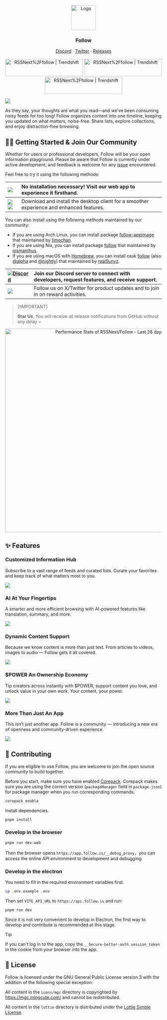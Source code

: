 <div align="center">
  <a href="https://github.com/RSSNext/Follow">
    <img src="https://github.com/RSSNext/follow/assets/41265413/c6c02ad5-cddc-46f5-8420-a47afe1c82fe" alt="Logo" width="80" height="80">
  </a>

  <h3>Follow</h3>
  <p>
    <a href="https://discord.gg/followapp">Discord</a>
    ·
    <a href="https://x.com/intent/follow?screen_name=follow_app_">Twitter</a>
    ·
    <a href="https://github.com/RSSNext/Follow/releases/latest">Releases</a>
    <br />
    <br />
    <a href="https://trendshift.io/repositories/9938" target="_blank"><img src="https://github.com/user-attachments/assets/7d394847-f019-46e5-94ec-5bf4ccda6146" alt="RSSNext%2Ffollow | Trendshift" style="width: 250px; height: 55px;" width="250" height="55"/></a>
    <a href="https://trendshift.io/repositories/9938" target="_blank"><img src="https://github.com/user-attachments/assets/0696530c-cfe3-4f2e-975f-07ef31521092" alt="RSSNext%2Ffollow | Trendshift" style="width: 250px; height: 55px;" width="250" height="55"/></a>
    <a href="https://trendshift.io/repositories/9938" target="_blank"><img src="https://github.com/user-attachments/assets/c3c6ee92-f81a-4f0a-b9d7-c03832c8a3ee" alt="RSSNext%2Ffollow | Trendshift" style="width: 250px; height: 55px;" width="250" height="55"/></a>
  </p>
</div>

![](https://github.com/user-attachments/assets/80cc7a6d-5044-44a5-ae00-2a29b7e936a2)

As they say, your thoughts are what you read—and we’ve been consuming noisy feeds for too long! Follow organizes content into one timeline, keeping you updated on what matters, noise-free. Share lists, explore collections, and enjoy distraction-free browsing.

## 👋🏻 Getting Started & Join Our Community

Whether for users or professional developers, Follow will be your open information playground. Please be aware that Follow is currently under active development, and feedback is welcome for any [issue](https://github.com/RSSNext/Follow/issues) encountered.

Feel free to try it using the following methods:

| [![](https://img.shields.io/badge/Try%20Web%20App-Online-55b467?labelColor=black&logo=vercel&style=flat-square)](https://app.follow.is)                                                                                                                                                                                                                                                        | No installation necessary! Visit our web app to experience it firsthand.                 |
| :--------------------------------------------------------------------------------------------------------------------------------------------------------------------------------------------------------------------------------------------------------------------------------------------------------------------------------------------------------------------------------------------- | :--------------------------------------------------------------------------------------- |
| [![](https://img.shields.io/github/v/release/RSSNext/Follow?color=369eff&labelColor=black&logo=github&style=flat-square&label=Releases)](https://github.com/RSSNext/Follow/releases/latest) [![](https://img.shields.io/github/downloads/RSSNext/Follow/total?color=369eff&labelColor=black&logo=github&style=flat-square&label=Downloads)](https://github.com/RSSNext/Follow/releases/latest) | Download and install the desktop client for a smoother experience and enhanced features. |

You can also install using the following methods maintained by our community:

- If you are using Arch Linux, you can install package [follow-appimage](https://aur.archlinux.org/packages/follow-appimage) that maintained by [timochan](https://github.com/ttimochan).
- If you are using Nix, you can install package [follow](https://github.com/NixOS/nixpkgs/blob/master/pkgs/by-name/fo/follow/package.nix) that maintained by [iosmanthus](https://github.com/iosmanthus).
- If you are using macOS with [Homebrew](https://brew.sh), you can install cask [follow](https://formulae.brew.sh/cask/follow) (also [@alpha](https://formulae.brew.sh/cask/follow@alpha) and [@nightly](https://formulae.brew.sh/cask/follow@nightly)) that maintained by [realSunyz](https://github.com/realSunyz).

| [![Discord](https://img.shields.io/discord/1243823539426033696?color=5865F2&label=Discord&labelColor=black&logo=discord&logoColor=white&style=flat-square)](https://discord.gg/followapp) | Join our Discord server to connect with developers, request features, and receive support. |
| :---------------------------------------------------------------------------------------------------------------------------------------------------------------------------------------- | :----------------------------------------------------------------------------------------- |
| [![](https://img.shields.io/badge/any_text-Follow-blue?color=2CA5E0&label=_&logo=x&labelColor=black&style=flat-square)](https://x.com/intent/follow?screen_name=follow_app_)              | Follow us on X/Twitter for product updates and to join in on reward activities.            |

> \[!IMPORTANT]
>
> **Star Us**, You will receive all release notifications from GitHub without any delay \~

<a href="https://next.ossinsight.io/widgets/official/compose-last-28-days-stats?repo_id=783512367" target="_blank" style="display: block" align="center">
  <picture>
    <source media="(prefers-color-scheme: dark)" srcset="https://next.ossinsight.io/widgets/official/compose-last-28-days-stats/thumbnail.png?repo_id=783512367&image_size=auto&color_scheme=dark" width="655" height="auto">
    <img alt="Performance Stats of RSSNext/Follow - Last 28 days" src="https://next.ossinsight.io/widgets/official/compose-last-28-days-stats/thumbnail.png?repo_id=783512367&image_size=auto&color_scheme=light" width="655" height="auto">
  </picture>
</a>

## ✨ Features

### Customized Information Hub

Subscribe to a vast range of feeds and curated lists. Curate your favorites and keep track of what matters most to you.

![](https://github.com/user-attachments/assets/11dc7d21-f5d8-4e41-9269-24fc352aa02b)

### AI At Your Fingertips

A smarter and more efficient browsing with AI-powered features like translation, summary, and more.

![](https://github.com/user-attachments/assets/37cf4f2f-4c5e-4775-86e8-2fa1a1b2ecf5)

### Dynamic Content Support

Because we know content is more than just text. From articles to videos, images to audio — Follow gets it all covered.

![](https://github.com/user-attachments/assets/d1379fd6-8767-476e-b0dc-d61753715e26)

### $POWER An Ownership Economy

Tip creators across instantly with $POWER, support content you love, and unlock value in your own work. Your content, your power.

![](https://github.com/user-attachments/assets/23bbcd63-45ca-40c8-83ef-96bd1100b701)

### More Than Just An App

This isn’t just another app. Follow is a community — introducing a new era of openness and community-driven experience.

![](https://github.com/user-attachments/assets/62004a04-eaea-4f5d-bfbf-4e68b6b90286)

## 🤝 Contributing

If you are eligible to use Follow, you are welcome to join the open source community to build together.

Before you start, make sure you have enabled [Corepack](https://nodejs.org/api/corepack.html). Corepack makes sure you are using the correct version (`packageManager` field in `package.json`) for package manager when you run corresponding commands.

```sh
corepack enable
```

Install dependencies.

```sh
pnpm install
```

### Develop in the browser

```sh
pnpm run dev:web
```

Then the browser opens `https://app.follow.is/__debug_proxy`，you can access the online API environment to development and debugging.

### Develop in the electron

You need to fill in the required environment variables first.

```sh
cp .env.example .env
```

Then set `VITE_API_URL` to `https://api.follow.is` and run:

```sh
pnpm run dev
```

Since it is not very convenient to develop in Electron, the first way to develop and contribute is recommended at this stage.

> [!TIP]
> If you can't log in to the app, copy the `__Secure-better-auth.session_token` in the cookie from your browser into the app.

## 📝 License

Follow is licensed under the GNU General Public License version 3 with the addition of the following special exception:

All content in the `icons/mgc` directory is copyrighted by https://mgc.mingcute.com/ and cannot be redistributed.

All content in the `lottie` directory is distributed under the [Lottie Simple License](https://lottiefiles.com/page/license).
